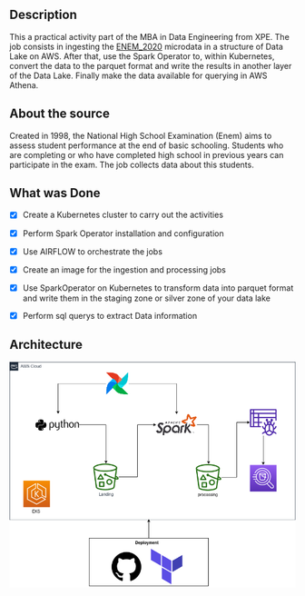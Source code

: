 ## Description

This a practical activity part of the MBA in Data Engineering from XPE. The job consists in ingesting the
[ENEM_2020](https://www.gov.br/inep/pt-br/acesso-a-informacao/dados-abertos/microdados/enem) microdata in a structure of Data Lake on AWS. After that, use the Spark Operator to, within Kubernetes, convert the data to the parquet format and write the results in another layer of the Data Lake. Finally make the data available for querying in AWS Athena.

## About the source

Created in 1998, the National High School Examination (Enem) aims to assess student performance at the end of basic schooling. Students who are completing or who have completed high school in previous years can participate in the exam. The job collects data about this students.
## What was Done

- [X] Create a Kubernetes cluster to carry out the activities
- [X] Perform Spark Operator installation and configuration
- [X] Use AIRFLOW to orchestrate the jobs
- [X] Create an image for the ingestion and processing jobs
- [X] Use SparkOperator on Kubernetes to transform data into
parquet format and write them in the staging zone or silver zone of your data
lake
- [X] Perform sql querys to extract Data information


## Architecture

![AWS Terraform v1](/img/arq.png)
